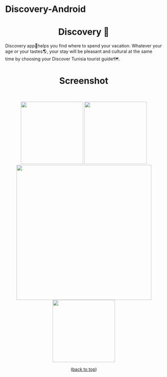 # Discovery-Android




<div id="top"></div>
<h1 align="center"> Discovery 📱 </h1>
Discovery app📱helps you find where to spend your vacation. Whatever your age or your tastes🌎, your stay will be pleasant and cultural at the same time by choosing your Discover Tunisia tourist guide🗺️.
<br/>
<h1 align="center"> Screenshot </h1>
<br/>


<p align=center>
    <div align="center">
     <img  width = "200px" src ="captures/1.jpg"/>
      <img  width = "200px" src="captures/2.jpg" />
      <img  height="433px" src="captures/3.jpg"/>
      <img  width = "200px" src ="captures/4.jpg"/>
      <br>
    </div>
</p>



<p align="center">(<a href="#top">back to top</a>)</p>
